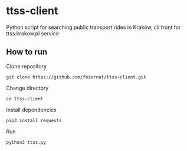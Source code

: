 # ttss-client
Python script for searching public transport rides in Kraków, cli front for ttss.krakow.pl service

## How to run
Clone repository

`git clone https://github.com/fbiernat/ttss-client.git`

Change directory

`cd ttss-client`

Install dependencies

`pip3 install requests`

Run

`python3 ttss.py`

